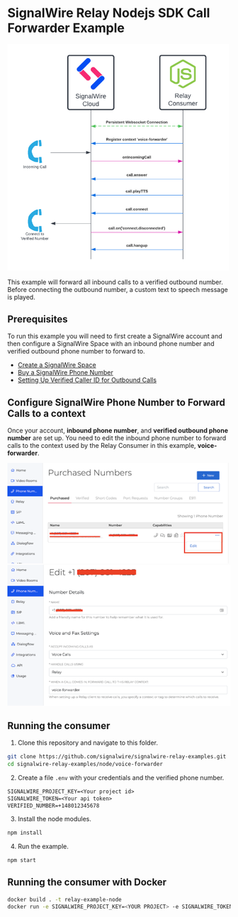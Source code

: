 # SignalWire Relay Nodejs SDK Call Forwarder Example

<img src="./imgs/diagram.png" width="500" >

This example will forward all inbound calls to a verified outbound number. Before connecting the outbound number, a custom text to speech message is played.  

## Prerequisites

To run this example you will need to first create a SignalWire account and then configure a SignalWire Space with an inbound phone number and verified outbound phone number to forward to. 

- [Create a SignalWire Space](https://developer.signalwire.com/apis/docs/signing-up-for-a-space)
- [Buy a SignalWire Phone Number](https://developer.signalwire.com/apis/docs/buying-a-phone-number)
- [Setting Up Verified Caller ID for Outbound Calls](https://developer.signalwire.com/apis/docs/caller-id#setting-up-verified-caller-id-for-outbound-calls)

## Configure SignalWire Phone Number to Forward Calls to a context

Once your account, **inbound phone number**, and **verified outbound phone number** are set up. You need to edit the inbound phone number to forward calls to the context used by the Relay Consumer in this example, **voice-forwarder**.

<img src="./imgs/edit-number.png" width="500" >

<img src="./imgs/configure-context.png" width="600" >


## Running the consumer
1. Clone this repository and navigate to this folder.
```bash
git clone https://github.com/signalwire/signalwire-relay-examples.git
cd signalwire-relay-examples/node/voice-forwarder
```
2. Create a file `.env` with your credentials and the verified phone number.
```
SIGNALWIRE_PROJECT_KEY=<Your project id>
SIGNALWIRE_TOKEN=<Your api token>
VERIFIED_NUMBER=+148012345678
```
3. Install the node modules.
```bash
npm install
``` 
4. Run the example.
```bash
npm start
```

## Running the consumer with Docker
```bash
docker build . -t relay-example-node
docker run -e SIGNALWIRE_PROJECT_KEY=<YOUR PROJECT> -e SIGNALWIRE_TOKEN=<YOUR TOKEN> -e VERIFIED_NUMBER=<YOUR-VERIFIED-NUMBER> -e ENABLE_DEBUG=true relay-example-node
```
